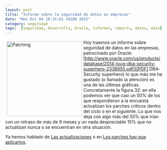 ```yaml
---
layout: post
title: "Informe sobre la seguridad de datos en empresas"
date: "Mon Oct 04 18:15:01 +0100 2015"
category: seguridad
tags:  [seguridad, desarrollo, Oracle, informes, reports, datos, data]
---
```






<a href="http://www.oracle.com/us/products/database/2014-ioug-dba-security-superhero-2338955.pdf" title="Informe Oracle"><img src="https://lh3.googleusercontent.com/VuiZZ5wf3yX3endvr0QdpSsWHWwr7ApFHgLEFssMaSLQrok9y_l4wOwsXJVp2NSZagTIPBcezu7QejKhQjLI6DgVViwFoV3Dmvmc6EjWhWh7OJQbY98WlpWIxqfApMEMVmu6pMfC-U06HKN-gJbwGg0Vw9t2kkFCo3T61xJ0MpnpKZdkl5Punaya4k359su56IjPmM5OgEJJbbq6hFizEPlGDPOUFi0Ih38MD1e9LYed9d83yU2rtlJo-B7HTvZE232x2I6XetWq4JbJHRzr5tPGoOGJugXC8MJTCat4m6r9dczx4xNc8Pw1CktxpFrSl31YoAvyRDfOUF87W3RO316JnXYtorQC91oURk6UBGKL0LZtkVUk-MXlBzOTcl4ylO4K6ViTo2PbqtR0Dv1AveoWbSWIdyLJJqeUUFSq5QceSafvApasjPXf4lp2SYr2ifV7Y6YDg3Y9sLhhvKtfGk3At4c1lGWg05CYwSQRqBqgplOLcdaeEy5jdhCIHHtBK3xd3ggcSju7knwLJEif14AUzjvZtr5eJUiGmo1yPuQ=w1215-h690-no" width="240"  alt="Patching" style="float:left; margin:5px"></a>

Hoy traemos un informe sobre seguridad de datos en las empresas, patrocinado por Oracle: [http://www.oracle.com/us/products/database/2014-ioug-dba-security-superhero-2338955.pdf]([PDF] DBA-Security superhero) lo que más me ha gustado (o llamado la atención) es una de las últimas gráficas. Concretamente la figura 32: en ella podemos ver que casi un 50% de los que respondieron a la encuesta actualizan los parches críticos dentro del ciclo o en el siguiente. Lo que nos deja con algo más del 50% que irían con un retraso de más de 9 meses y un nada despreciable 15% que no actualizan nunca o se encuentran en otra situación.

Ya hemos hablado de [Las actualizaciones](https://mbpfernand0.wordpress.com/2010/02/24/las-actualizaciones/) o en [Los parches hay que aplicarlos](https://mbpfernand0.wordpress.com/2009/03/26/los-parches-hay-que-aplicarlos/).
